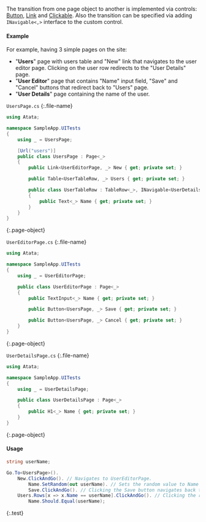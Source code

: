 The transition from one page object to another is implemented via controls: [Button](/components#button), [Link](/components#link) and [Clickable](/components#clickable). Also the transition can be specified via adding `INavigable<,>` interface to the custom control.

#### Example

For example, having 3 simple pages on the site:

* "**Users**" page with users table and "New" link that navigates to the user editor page. Clicking on the user row redirects to the "User Details" page.
* "**User Editor**" page that contains "Name" input field, "Save" and "Cancel" buttons that redirect back to "Users" page.
* "**User Details**" page containing the name of the user.

`UsersPage.cs`
{:.file-name}

```cs
using Atata;

namespace SampleApp.UITests
{
    using _ = UsersPage;

    [Url("users")]
    public class UsersPage : Page<_>
    {
        public Link<UserEditorPage, _> New { get; private set; }

        public Table<UserTableRow, _> Users { get; private set; }

        public class UserTableRow : TableRow<_>, INavigable<UserDetailsPage, _>
        {
            public Text<_> Name { get; private set; }
        }
    }
}
```
{:.page-object}

`UserEditorPage.cs`
{:.file-name}

```cs
using Atata;

namespace SampleApp.UITests
{
    using _ = UserEditorPage;

    public class UserEditorPage : Page<_>
    {
        public TextInput<_> Name { get; private set; }

        public Button<UsersPage, _> Save { get; private set; }

        public Button<UsersPage, _> Cancel { get; private set; }
    }
}
```
{:.page-object}

`UserDetailsPage.cs`
{:.file-name}

```cs
using Atata;

namespace SampleApp.UITests
{
    using _ = UserDetailsPage;

    public class UserDetailsPage : Page<_>
    {
        public H1<_> Name { get; private set; }
    }
}
```
{:.page-object}

#### Usage

```cs
string userName;

Go.To<UsersPage>().
    New.ClickAndGo(). // Navigates to UserEditorPage.
        Name.SetRandom(out userName). // Sets the random value to Name field and stores it to userName variable.
        Save.ClickAndGo(). // Clicking the Save button navigates back to UsersPage.
    Users.Rows[x => x.Name == userName].ClickAndGo(). // Clicking the row navigates to UserDetailsPage.
        Name.Should.Equal(userName);
```
{:.test}